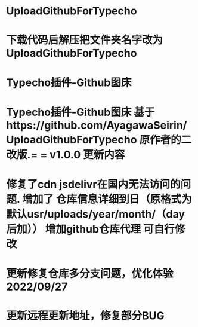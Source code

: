 # UploadGithubForTypecho
# 下载代码后解压把文件夹名字改为UploadGithubForTypecho
# Typecho插件-Github图床
# Typecho插件-Github图床 基于https://github.com/AyagawaSeirin/UploadGithubForTypecho 原作者的二改版.= = v1.0.0 更新内容

# 修复了cdn jsdelivr在国内无法访问的问题. 增加了 仓库信息详细到日（原格式为 默认usr/uploads/year/month/（day后加）） 增加github仓库代理 可自行修改

# 更新修复仓库多分支问题，优化体验 2022/09/27
# 更新远程更新地址，修复部分BUG
